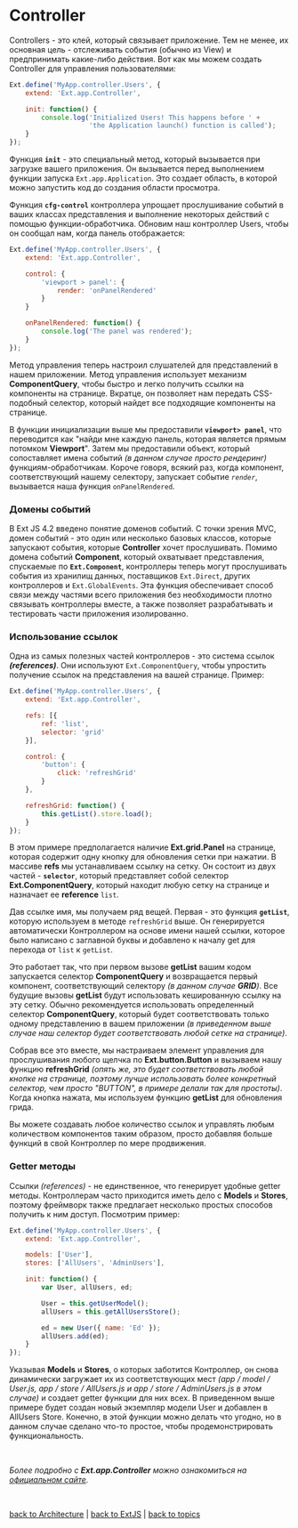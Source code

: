 # Controller

  Controllers - это клей, который связывает приложение. Тем не менее, их основная цель - отслеживать события (обычно из View) и предпринимать какие-либо действия. Вот как мы можем создать Controller для управления пользователями:
  ```JavaScript
  Ext.define('MyApp.controller.Users', {
      extend: 'Ext.app.Controller',

      init: function() {
          console.log('Initialized Users! This happens before ' +
                      'the Application launch() function is called');
      }
  });
  ```

  Функция **`init`** - это специальный метод, который вызывается при загрузке вашего приложения. Он вызывается перед выполнением функции запуска `Ext.app.Application`. Это создает область, в которой можно запустить код до создания области просмотра.

  Функция **`cfg-control`** контроллера упрощает прослушивание событий в ваших классах представления и выполнение некоторых действий с помощью функции-обработчика. Обновим наш контроллер Users, чтобы он сообщал нам, когда панель отображается:
  ```JavaScript
  Ext.define('MyApp.controller.Users', {
      extend: 'Ext.app.Controller',

      control: {
          'viewport > panel': {
              render: 'onPanelRendered'
          }
      }

      onPanelRendered: function() {
          console.log('The panel was rendered');
      }
  });
  ```

  Метод управления теперь настроил слушателей для представлений в нашем приложении. Метод управления использует механизм **ComponentQuery**, чтобы быстро и легко получить ссылки на компоненты на странице. Вкратце, он позволяет нам передать CSS-подобный селектор, который найдет все подходящие компоненты на странице.

  В функции инициализации выше мы предоставили **`viewport> panel`**, что переводится как "найди мне каждую панель, которая является прямым потомком **Viewport**". Затем мы предоставили объект, который сопоставляет имена событий _(в данном случае просто рендеринг)_ функциям-обработчикам. Короче говоря, всякий раз, когда компонент, соответствующий нашему селектору, запускает событие _`render`_, вызывается наша функция `onPanelRendered`.

### Домены событий

  В Ext JS 4.2 введено понятие доменов событий. С точки зрения MVC, домен событий - это один или несколько базовых классов, которые запускают события, которые **Controller** хочет прослушивать. Помимо домена событий **Component**, который охватывает представления, спускаемые по **`Ext.Component`**, контроллеры теперь могут прослушивать события из хранилищ данных, поставщиков `Ext.Direct`, других контроллеров и `Ext.GlobalEvents`. Эта функция обеспечивает способ связи между частями всего приложения без необходимости плотно связывать контроллеры вместе, а также позволяет разрабатывать и тестировать части приложения изолированно.

### Использование ссылок

  Одна из самых полезных частей контроллеров - это система ссылок **_(references)_**. Они используют `Ext.ComponentQuery`, чтобы упростить получение ссылок на представления на вашей странице. Пример:
  ```JavaScript
  Ext.define('MyApp.controller.Users', {
      extend: 'Ext.app.Controller',

      refs: [{
          ref: 'list',
          selector: 'grid'
      }],

      control: {
          'button': {
              click: 'refreshGrid'
          }
      },

      refreshGrid: function() {
          this.getList().store.load();
      }
  });
  ```

  В этом примере предполагается наличие **Ext.grid.Panel** на странице, которая содержит одну кнопку для обновления сетки при нажатии. В массиве **refs** мы устанавливаем ссылку на сетку. Он состоит из двух частей - **`selector`**, который представляет собой селектор **Ext.ComponentQuery**, который находит любую сетку на странице и назначает ее **reference** `list`.

  Дав ссылке имя, мы получаем ряд вещей. Первая - это функция **`getList`**, которую используем в методе `refreshGrid` выше. Он генерируется автоматически Контроллером на основе имени нашей ссылки, которое было написано с заглавной буквы и добавлено к началу get для перехода от `list` к `getList`.

  Это работает так, что при первом вызове **getList** вашим кодом запускается селектор **ComponentQuery** и возвращается первый компонент, соответствующий селектору _(в данном случае **_GRID_**)_. Все будущие вызовы **getList** будут использовать кешированную ссылку на эту сетку. Обычно рекомендуется использовать определенный селектор **ComponentQuery**, который будет соответствовать только одному представлению в вашем приложении _(в приведенном выше случае наш селектор будет соответствовать любой сетке на странице)_.

  Собрав все это вместе, мы настраиваем элемент управления для прослушивания любого щелчка по **Ext.button.Button** и вызываем нашу функцию **refreshGrid** _(опять же, это будет соответствовать любой кнопке на странице, поэтому лучше использовать более конкретный селектор, чем просто "_BUTTON_", в примере делали так для простоты)_. Когда кнопка нажата, мы используем функцию **getList** для обновления грида.

  Вы можете создавать любое количество ссылок и управлять любым количеством компонентов таким образом, просто добавляя больше функций в свой Контроллер по мере продвижения.

### Getter методы
  Ссылки _(references)_ - не единственное, что генерирует удобные getter методы. Контроллерам часто приходится иметь дело с **Models** и **Stores**, поэтому фреймворк также предлагает несколько простых способов получить к ним доступ. Посмотрим пример:
  ```JavaScript
  Ext.define('MyApp.controller.Users', {
      extend: 'Ext.app.Controller',

      models: ['User'],
      stores: ['AllUsers', 'AdminUsers'],

      init: function() {
          var User, allUsers, ed;

          User = this.getUserModel();
          allUsers = this.getAllUsersStore();

          ed = new User({ name: 'Ed' });
          allUsers.add(ed);
      }
  });
  ```

  Указывая **Models** и **Stores**, о которых заботится Контроллер, он снова динамически загружает их из соответствующих мест _(app / model / User.js, app / store / AllUsers.js и app / store / AdminUsers.js в этом случае)_ и создает getter функции для них всех. В приведенном выше примере будет создан новый экземпляр модели User и добавлен в AllUsers Store. Конечно, в этой функции можно делать что угодно, но в данном случае сделано что-то простое, чтобы продемонстрировать функциональность.


<br/>

_Более подробно с **Ext.app.Controller** можно ознакомиться на [официальном сайте](https://docs.sencha.com/extjs/5.1.1/api/Ext.app.Controller.html)._


<br/>

[back to Architecture](https://github.com/CrappyCodeMaker/ECCENTEX-KNOWLEGE/blob/main/Content/1%20Start%20work/1.1%20ExtJS/1.1.1%20Architecture/Architecture.md) | [back to ExtJS](https://github.com/CrappyCodeMaker/ECCENTEX-KNOWLEGE/blob/main/Content/1%20Start%20work/1.1%20ExtJS/ExtJS.md) | [back to topics](https://github.com/CrappyCodeMaker/ECCENTEX-KNOWLEGE/tree/main/Content/0%20Topics/Topics.md)